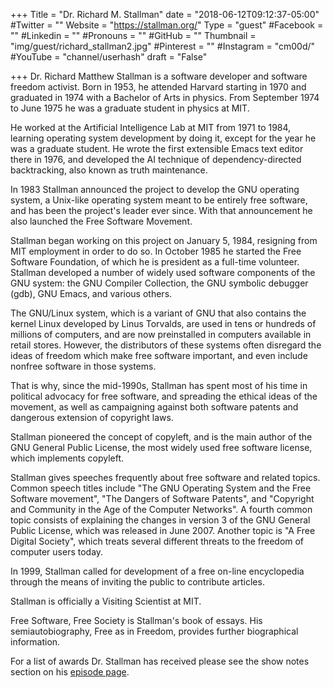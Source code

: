 +++
Title = "Dr. Richard M. Stallman"
date = "2018-06-12T09:12:37-05:00"
#Twitter = ""
Website = "https://stallman.org/"
Type = "guest"
#Facebook = ""
#Linkedin = ""
#Pronouns = ""
#GitHub = ""
Thumbnail = "img/guest/richard_stallman2.jpg"
#Pinterest = ""
#Instagram = "cm00d/"
#YouTube = "channel/userhash"
draft = "False"

+++
Dr. Richard Matthew Stallman is a software developer and software freedom activist. Born in 1953, he attended Harvard starting in 1970 and graduated in 1974 with a Bachelor of Arts in physics. From September 1974 to June 1975 he was a graduate student in physics at MIT.

He worked at the Artificial Intelligence Lab at MIT from 1971 to 1984, learning operating system development by doing it, except for the year he was a graduate student. He wrote the first extensible Emacs text editor there in 1976, and developed the AI technique of dependency-directed backtracking, also known as truth maintenance.

In 1983 Stallman announced the project to develop the GNU operating system, a Unix-like operating system meant to be entirely free software, and has been the project's leader ever since. With that announcement he also launched the Free Software Movement.

Stallman began working on this project on January 5, 1984, resigning from MIT employment in order to do so. In October 1985 he started the Free Software Foundation, of which he is president as a full-time volunteer. Stallman developed a number of widely used software components of the GNU system: the GNU Compiler Collection, the GNU symbolic debugger (gdb), GNU Emacs, and various others.

The GNU/Linux system, which is a variant of GNU that also contains the kernel Linux developed by Linus Torvalds, are used in tens or hundreds of millions of computers, and are now preinstalled in computers available in retail stores. However, the distributors of these systems often disregard the ideas of freedom which make free software important, and even include nonfree software in those systems.

That is why, since the mid-1990s, Stallman has spent most of his time in political advocacy for free software, and spreading the ethical ideas of the movement, as well as campaigning against both software patents and dangerous extension of copyright laws.

Stallman pioneered the concept of copyleft, and is the main author of the GNU General Public License, the most widely used free software license, which implements copyleft.

Stallman gives speeches frequently about free software and related topics. Common speech titles include "The GNU Operating System and the Free Software movement", "The Dangers of Software Patents", and "Copyright and Community in the Age of the Computer Networks". A fourth common topic consists of explaining the changes in version 3 of the GNU General Public License, which was released in June 2007. Another topic is "A Free Digital Society", which treats several different threats to the freedom of computer users today.

In 1999, Stallman called for development of a free on-line encyclopedia through the means of inviting the public to contribute articles.

Stallman is officially a Visiting Scientist at MIT.

Free Software, Free Society is Stallman's book of essays. His semiautobiography, Free as in Freedom, provides further biographical information.

For a list of awards Dr. Stallman has received please see the show notes section on his [episode page](https://advancetechmedia.org/episode-018-richard-stallman/).




